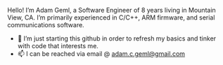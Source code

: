 Hello! I’m Adam Geml, a Software Engineer of 8 years living in Mountain View, CA. I’m primarily experienced in C/C++, ARM firmware, and serial communications software.
- 🌱 I’m just starting this github in order to refresh my basics and tinker with code that interests me. 
- 📫 I can be reached via email @ adam.c.geml@gmail.com

<!---
Geml23/Geml23 is a ✨ special ✨ repository because its `README.md` (this file) appears on your GitHub profile.
You can click the Preview link to take a look at your changes.
--->
